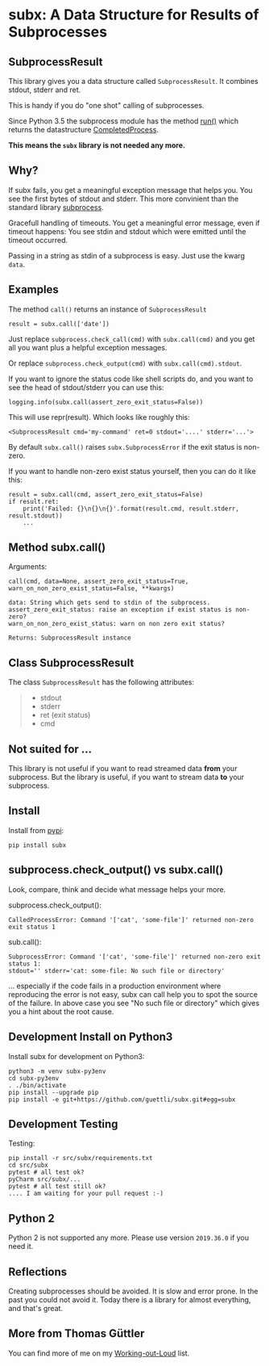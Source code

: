 # subx: A Data Structure for Results of Subprocesses

## SubprocessResult

This library gives you a data structure called
`SubprocessResult`. It combines stdout, stderr and ret.

This is handy if you do "one shot" calling of subprocesses.

Since Python 3.5 the subprocess module has the method [run()](https://docs.python.org/3.5/library/subprocess.html#subprocess.run)
which returns the datastructure [CompletedProcess](https://docs.python.org/3.5/library/subprocess.html#subprocess.CompletedProcess). 

**This means the `subx` library is not needed any more.**

## Why?

If subx fails, you get a meaningful exception message that helps you.
You see the first bytes of stdout and stderr. This more convinient than
the standard library
[subprocess](https://docs.python.org/3/library/subprocess.html).

Gracefull handling of timeouts. You get a meaningful error message, even
if timeout happens: You see stdin and stdout which were emitted
until the timeout occurred.

Passing in a string as stdin of a subprocess is easy. Just use the kwarg `data`.

## Examples

The method `call()` returns an instance of `SubprocessResult`

    result = subx.call(['date'])

Just replace `subprocess.check_call(cmd)` with `subx.call(cmd)` and you get all you want plus a helpful
exception messages.

Or replace `subprocess.check_output(cmd)` with
`subx.call(cmd).stdout`.

If you want to ignore the status code like shell scripts do, and you
want to see the head of stdout/stderr you can use this:

    logging.info(subx.call(assert_zero_exit_status=False))

This will use repr(result). Which looks like roughly this:

    <SubprocessResult cmd='my-command' ret=0 stdout='....' stderr='...'>

By default `subx.call()` raises `subx.SubprocessError` if the
exit status is non-zero.

If you want to handle non-zero exist status yourself, then you can do it
like this:

    result = subx.call(cmd, assert_zero_exit_status=False)
    if result.ret:
        print('Failed: {}\n{}\n{}'.format(result.cmd, result.stderr, result.stdout))
        ...

## Method subx.call()

Arguments:

    call(cmd, data=None, assert_zero_exit_status=True, warn_on_non_zero_exist_status=False, **kwargs)

    data: String which gets send to stdin of the subprocess.
    assert_zero_exit_status: raise an exception if exist status is non-zero?
    warn_on_non_zero_exist_status: warn on non zero exit status?

    Returns: SubprocessResult instance

## Class SubprocessResult

The class `SubprocessResult` has the following attributes:

> -   stdout
> -   stderr
> -   ret (exit status)
> -   cmd

## Not suited for ...

This library is not useful if you want to read streamed data **from**
your subprocess. But the library is useful, if you want to stream data
**to** your subprocess.

## Install

Install from [pypi](https://pypi.python.org/pypi/subx/):

    pip install subx

## subprocess.check_output() vs subx.call()

Look, compare, think and decide what message helps your more.

subprocess.check_output():

    CalledProcessError: Command '['cat', 'some-file']' returned non-zero exit status 1

sub.call():

    SubprocessError: Command '['cat', 'some-file']' returned non-zero exit status 1:
    stdout='' stderr='cat: some-file: No such file or directory'

... especially if the code fails in a production environment where
reproducing the error is not easy, subx can call help you to spot the
source of the failure. In above case you see "No such file or directory" which
gives you a hint about the root cause. 

## Development Install on Python3

Install subx for development on Python3:

    python3 -m venv subx-py3env
    cd subx-py3env
    . ./bin/activate
    pip install --upgrade pip
    pip install -e git+https://github.com/guettli/subx.git#egg=subx

## Development Testing

Testing:

    pip install -r src/subx/requirements.txt
    cd src/subx
    pytest # all test ok?
    pyCharm src/subx/...
    pytest # all test still ok?
    .... I am waiting for your pull request :-)

## Python 2

Python 2 is not supported any more. Please use version
`2019.36.0` if you need it.

## Reflections

Creating subprocesses should be avoided. It is slow and error prone.
In the past you could not avoid it. Today there is a library for almost everything,
and that's great.

## More from Thomas Güttler

You can find more of me on my [Working-out-Loud](https://github.com/guettli/wol) list.
